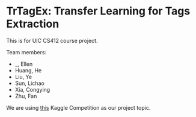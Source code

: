 # TrTagEx: Transfer Learning for Tags Extraction 

This is for UIC CS412 course project.

Team members:
+ _, Ellen
+ Huang, He
+ Liu, Ye
+ Sun, Lichao
+ Xia, Congying
+ Zhu, Fan

We are using [this](https://www.kaggle.com/c/transfer-learning-on-stack-exchange-tags/discussion) Kaggle Competition as our project topic.

